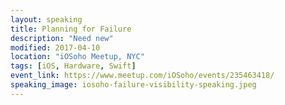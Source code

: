 ```yaml
---
layout: speaking
title: Planning for Failure
description: "Need new"
modified: 2017-04-10
location: "iOSoho Meetup, NYC"
tags: [iOS, Hardware, Swift]
event_link: https://www.meetup.com/iOSoho/events/235463418/
speaking_image: iosoho-failure-visibility-speaking.jpeg 
---
```








